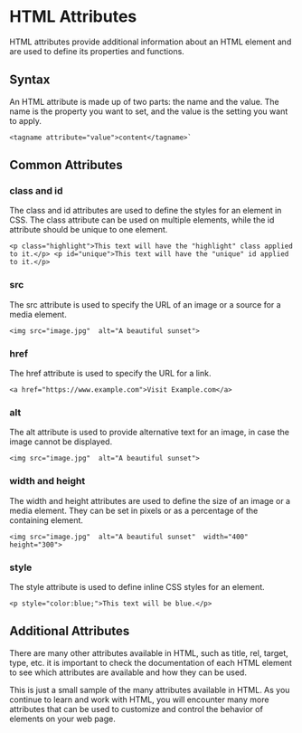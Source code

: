 
# HTML Attributes

HTML attributes provide additional information about an HTML element and are used to define its properties and functions.

## Syntax

An HTML attribute is made up of two parts: the name and the value. The name is the property you want to set, and the value is the setting you want to apply.



	<tagname attribute="value">content</tagname>`

## Common Attributes

### class and id

The class and id attributes are used to define the styles for an element in CSS. The class attribute can be used on multiple elements, while the id attribute should be unique to one element.



`<p class="highlight">This text will have the "highlight" class applied to it.</p> <p id="unique">This text will have the "unique" id applied to it.</p>`

### src

The src attribute is used to specify the URL of an image or a source for a media element.



`<img src="image.jpg"  alt="A beautiful sunset">`

### href

The href attribute is used to specify the URL for a link.



`<a href="https://www.example.com">Visit Example.com</a>`

### alt

The alt attribute is used to provide alternative text for an image, in case the image cannot be displayed.



`<img src="image.jpg"  alt="A beautiful sunset">`

### width and height

The width and height attributes are used to define the size of an image or a media element. They can be set in pixels or as a percentage of the containing element.



`<img src="image.jpg"  alt="A beautiful sunset"  width="400"  height="300">`

### style

The style attribute is used to define inline CSS styles for an element.



`<p style="color:blue;">This text will be blue.</p>`

## Additional Attributes

There are many other attributes available in HTML, such as title, rel, target, type, etc. it is important to check the documentation of each HTML element to see which attributes are available and how they can be used.

This is just a small sample of the many attributes available in HTML. As you continue to learn and work with HTML, you will encounter many more attributes that can be used to customize and control the behavior of elements on your web page.